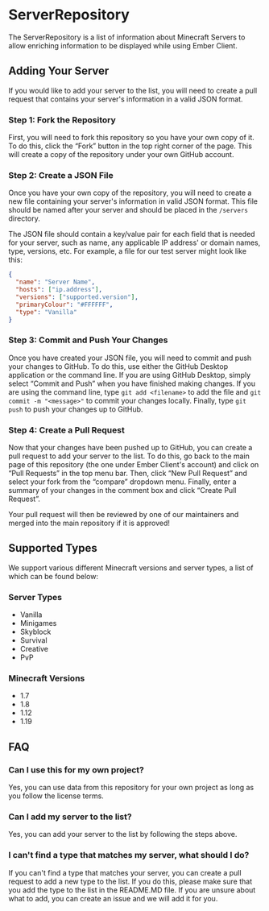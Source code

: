 # ServerRepository

The ServerRepository is a list of information about Minecraft Servers to allow enriching information to be displayed while using Ember Client.

## Adding Your Server

If you would like to add your server to the list, you will need to create a pull request that contains your server's information in a valid JSON format.

### Step 1: Fork the Repository

First, you will need to fork this repository so you have your own copy of it. To do this, click the “Fork” button in the top right corner of the page. This will create a copy of the repository under your own GitHub account.

### Step 2: Create a JSON File

Once you have your own copy of the repository, you will need to create a new file containing your server's information in valid JSON format. This file should be named after your server and should be placed in the `/servers` directory.

The JSON file should contain a key/value pair for each field that is needed for your server, such as name, any applicable IP address' or domain names, type, versions, etc. For example, a file for our test server might look like this:

```json
{
  "name": "Server Name",
  "hosts": ["ip.address"],
  "versions": ["supported.version"],
  "primaryColour": "#FFFFFF",
  "type": "Vanilla"
}
```

### Step 3: Commit and Push Your Changes

Once you have created your JSON file, you will need to commit and push your changes to GitHub. To do this, use either the GitHub Desktop application or the command line. If you are using GitHub Desktop, simply select “Commit and Push” when you have finished making changes. If you are using the command line, type `git add <filename>` to add the file and `git commit -m "<message>"` to commit your changes locally. Finally, type `git push` to push your changes up to GitHub.

### Step 4: Create a Pull Request

Now that your changes have been pushed up to GitHub, you can create a pull request to add your server to the list. To do this, go back to the main page of this repository (the one under Ember Client's account) and click on “Pull Requests” in the top menu bar. Then, click “New Pull Request” and select your fork from the “compare” dropdown menu. Finally, enter a summary of your changes in the comment box and click “Create Pull Request”.

Your pull request will then be reviewed by one of our maintainers and merged into the main repository if it is approved!

## Supported Types

We support various different Minecraft versions and server types, a list of which can be found below:

### Server Types

- Vanilla
- Minigames
- Skyblock
- Survival
- Creative
- PvP

### Minecraft Versions

- 1.7
- 1.8
- 1.12
- 1.19

## FAQ

### Can I use this for my own project?

Yes, you can use data from this repository for your own project as long as you follow the license terms.

### Can I add my server to the list?

Yes, you can add your server to the list by following the steps above.

### I can't find a type that matches my server, what should I do?

If you can't find a type that matches your server, you can create a pull request to add a new type to the list. If you do this, please make sure that you add the type to the list in the README.MD file. If you are unsure about what to add, you can create an issue and we will add it for you.

